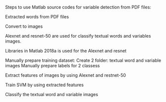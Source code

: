 Steps to use Matlab source codes for variable detection from PDF files:

Extracted words from PDF files

Convert to images

Alexnet and resnet-50 are used for classify textual words and variables images.

Libraries in Matlab 2018a is used for the Alexnet and resnet

Manually prepare training dataset: 
  Create 2 folder: textual word and variable images
  Manually prepare labels for 2 classess

Extract features of images by using Alexnet and restnet-50

Train SVM by using extracted features

Classify the textual word and variable images

